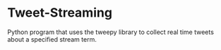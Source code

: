 # Tweet-Streaming
Python program that uses the tweepy library to collect real time tweets about a specified stream term.

